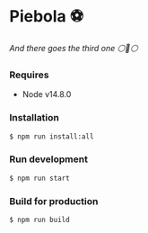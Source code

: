 # Piebola ⚽️

_And there goes the third one ⚪️🔴⚪️_

### Requires

- Node v14.8.0

### Installation

```sh
$ npm run install:all
```

### Run development

```sh
$ npm run start
```

### Build for production

```sh
$ npm run build
```
